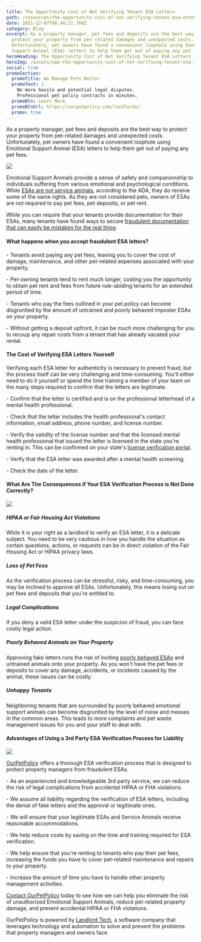 ```yaml
---
title: The Opportunity Cost of Not Verifying Tenant ESA Letters
path: /resources/the-opportunity-cost-of-not-verifying-tenant-esa-etters
date: 2021-12-07T08:44:21.760Z
category: Blog
excerpt: As a property manager, pet fees and deposits are the best way to
  protect your property from pet-related damages and unexpected costs.
  Unfortunately, pet owners have found a convenient loophole using Emotional
  Support Animal (ESA) letters to help them get out of paying any pet fees.
heroHeading: The Opportunity Cost of Not Verifying Tenant ESA Letters
heroImg: /assets/opp-the-opportunity-cost-of-not-verifying-tenant-esa-letters.jpg
social: true
promoSection:
  promoTitle: We Manage Pets Better
  promoText: |-
    No more hassle and potential legal disputes. 
    Professional pet policy contracts in minutes.
  promoBtn: Learn More
  promoBtnUrl: https://ourpetpolicy.com/landlords/
  promo: true
---
```

As a property manager, pet fees and deposits are the best way to protect your property from pet-related damages and unexpected costs. Unfortunately, pet owners have found a convenient loophole using Emotional Support Animal (ESA) letters to help them get out of paying any pet fees.

![](/assets/1-opportunity-cost.jpg)

Emotional Support Animals provide a sense of safety and companionship to individuals suffering from various emotional and psychological conditions. While [ESAs are not service animals](https://adata.org/guide/service-animals-and-emotional-support-animals), according to the ADA, they do receive some of the same rights. As they are not considered pets, owners of ESAs are not required to pay pet fees, pet deposits, or pet rent.

While you can require that your tenants provide documentation for their ESAs, many tenants have found ways to secure [fraudulent documentation that can easily be mistaken for the real thing](https://www.biggerpockets.com/blog/process-esa-letters).

#### What happens when you accept fraudulent ESA letters?

\- Tenants avoid paying any pet fees, leaving you to cover the cost of damage, maintenance, and other pet-related expenses associated with your property.

\- Pet-owning tenants tend to rent much longer, costing you the opportunity to obtain pet rent and fees from future rule-abiding tenants for an extended period of time.

\- Tenants who pay the fees outlined in your pet policy can become disgruntled by the amount of untrained and poorly behaved imposter ESAs on your property.

\- Without getting a deposit upfront, it can be much more challenging for you to recoup any repair costs from a tenant that has already vacated your rental.

#### The Cost of Verifying ESA Letters Yourself

Verifying each ESA letter for authenticity is necessary to prevent fraud, but the process itself can be very challenging and time-consuming. You'll either need to do it yourself or spend the time training a member of your team on the many steps required to confirm that the letters are legitimate.

\- Confirm that the letter is certified and is on the professional letterhead of a mental health professional.

\-  Check that the letter includes the health professional's contact information, email address, phone number, and license number.

\- Verify the validity of the license number and that the licensed mental health professional that issued the letter is licensed in the state you're renting in. This can be confirmed on your state's [license verification portal](https://www.certapet.com/wp-content/uploads/2020/09/ESA-License-Verification.pdf).

\- Verify that the ESA letter was awarded after a mental health screening.

\- Check the date of the letter.

#### What Are The Consequences if Your ESA Verification Process is Not Done Correctly?

![](/assets/2-opportunity-cost.jpg)

##### HIPAA or Fair Housing Act Violations

While it is your right as a landlord to verify an ESA letter, it is a delicate subject. You need to be very cautious in how you handle the situation as certain questions, actions, or requests can be in direct violation of the Fair Housing Act or HIPAA privacy laws.

##### Loss of Pet Fees

As the verification process can be stressful, risky, and time-consuming, you may be inclined to approve all ESAs. Unfortunately, this means losing out on pet fees and deposits that you're entitled to.

##### Legal Complications

If you deny a valid ESA letter under the suspicion of fraud, you can face costly legal action.

##### Poorly Behaved Animals on Your Property

Approving fake letters runs the risk of inviting [poorly behaved ESAs](https://scholarlycommons.pacific.edu/cgi/viewcontent.cgi?article=1363&context=uoplawreview) and untrained animals onto your property. As you won't have the pet fees or deposits to cover any damage, accidents, or incidents caused by the animal, these issues can be costly.

##### Unhappy Tenants

Neighboring tenants that are surrounded by poorly behaved emotional support animals can become disgruntled by the level of noise and messes in the common areas. This leads to more complaints and pet waste management issues for you and your staff to deal with.

#### Advantages of Using a 3rd Party ESA Verification Process for Liability

![](/assets/3-opportunity-cost.jpg)

[OurPetPolicy](https://www.ourpetpolicy.com/landlords/) offers a thorough ESA verification process that is designed to protect property managers from fraudulent ESAs.

\- As an experienced and knowledgeable 3rd party service, we can reduce the risk of legal complications from accidental HIPAA or FHA violations.

\- We assume all liability regarding the verification of ESA letters, including the denial of fake letters and the approval or legitimate ones.

\- We will ensure that your legitimate ESAs and Service Animals receive reasonable accommodations.

\- We help reduce costs by saving on the time and training required for ESA verification.

\- We help ensure that you're renting to tenants who pay their pet fees, increasing the funds you have to cover pet-related maintenance and repairs to your property.

\- Increase the amount of time you have to handle other property management activities.

[Contact OurPetPolicy](https://www.ourpetpolicy.com/contact-us/) today to see how we can help you eliminate the risk of unauthorized Emotional Support Animals, reduce pet-related property damage, and prevent accidental HIPAA or FHA violations.

OurPetPolicy is powered by [Landlord Tech](https://www.linkedin.com/company/landlord-tech/about/), a software company that leverages technology and automation to solve and prevent the problems that property managers and owners face.